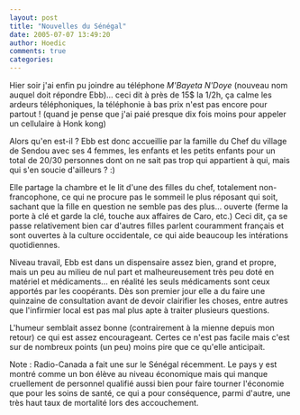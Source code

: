 ```yaml
---
layout: post
title: "Nouvelles du Sénégal"
date: 2005-07-07 13:49:20
author: Hoedic
comments: true
categories: 
---
```



Hier soir j'ai enfin pu joindre au téléphone *M'Bayeta N'Doye* (nouveau nom auquel doit répondre Ebb)... ceci dit à près de 15$ la 1/2h, ça calme les ardeurs téléphoniques, la téléphonie à bas prix n'est pas encore pour partout ! (quand je pense que j'ai paié presque dix fois moins pour appeler un cellulaire à Honk kong)

Alors qu'en est-il ? Ebb est donc accueillie par la famille du Chef du village de Sendou avec ses 4 femmes, les enfants et les petits enfants pour un total de 20/30 personnes dont on ne sait pas trop qui appartient à qui, mais qui s'en soucie d'ailleurs ? :)

Elle partage la chambre et le lit d'une des filles du chef, totalement non-francophone, ce qui ne procure pas le sommeil le plus réposant qui soit, sachant que la fille en question ne semble pas des plus... ouverte (ferme la porte à clé et garde la clé, touche aux affaires de Caro, etc.) Ceci dit, ça se passe relativement bien car d'autres filles parlent couramment français et sont ouvertes à la culture occidentale, ce qui aide beaucoup les intérations quotidiennes.

Niveau travail, Ebb est dans un dispensaire assez bien, grand et propre, mais un peu au milieu de nul part et malheureusement très peu doté en matériel et médicaments... en réalité les seuls médicaments sont ceux apportés par les coopérants. Dès son premier jour elle a du faire une quinzaine de consultation avant de devoir clairifier les choses, entre autres que l'infirmier local est pas mal plus apte à traiter plusieurs questions.

L'humeur semblait assez bonne (contrairement à la mienne depuis mon retour) ce qui est assez encourageant. Certes ce n'est pas facile mais c'est sur de nombreux points (un peu) moins pire que ce qu'elle anticipait.

Note : Radio-Canada a fait une  sur le Sénégal récemment. Le pays y est montré comme un bon élève au niveau économique mais qui manque cruellement de personnel qualifié aussi bien pour faire tourner l'économie que pour les soins de santé, ce qui a pour conséquence, parmi d'autre, une très haut taux de mortalité lors des accouchement.